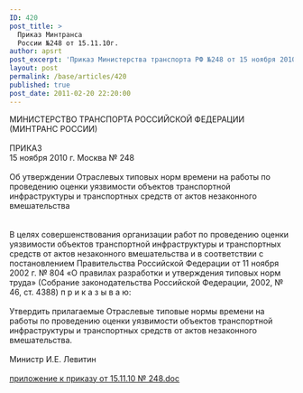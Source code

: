 ```yaml
---
ID: 420
post_title: >
  Приказ Минтранса
  России №248 от 15.11.10г.
author: apsrt
post_excerpt: 'Приказ Министерства транспорта РФ №248 от 15 ноября 2010г. &quot;Об утверждении Отраслевых типовых норм времени на работы по проведению оценки уязвимости объектов транспортной инфраструктуры и транспортных средств от актов незаконного вмешательства&quot;'
layout: post
permalink: /base/articles/420
published: true
post_date: 2011-02-20 22:20:00
---
```

МИНИСТЕРСТВО ТРАНСПОРТА РОССИЙСКОЙ ФЕДЕРАЦИИ<br />
(МИНТРАНС РОССИИ)<br />
<br />
ПРИКАЗ<br />
15 ноября 2010 г.	Москва	№ 248<br />
<br />
Об утверждении Отраслевых типовых норм времени на работы по проведению оценки уязвимости объектов транспортной инфраструктуры и транспортных средств от актов незаконного вмешательства<br />
<br />
<br />
В целях совершенствования организации работ по проведению оценки уязвимости объектов транспортной инфраструктуры и транспортных средств от актов незаконного вмешательства и в соответствии с постановлением Правительства Российской Федерации от 11 ноября 2002 г. № 804 «О правилах разработки и утверждения типовых норм труда» (Собрание законодательства Российской Федерации, 2002, № 46, ст. 4388) п р и к а з ы в а ю:<br />
<br />
Утвердить прилагаемые Отраслевые типовые нормы времени на работы по проведению оценки уязвимости объектов транспортной инфраструктуры и транспортных средств от актов незаконного вмешательства.<br />
<br />
Министр 			         						                     И.Е. Левитин<br />
<br />
<a href="http://www.apsrt.ru/docs/prilozhenie_k_prikazu_15-11-10_248.doc"><span style="text-decoration:underline;">приложение к приказу от 15.11.10 № 248.doc</span></a>